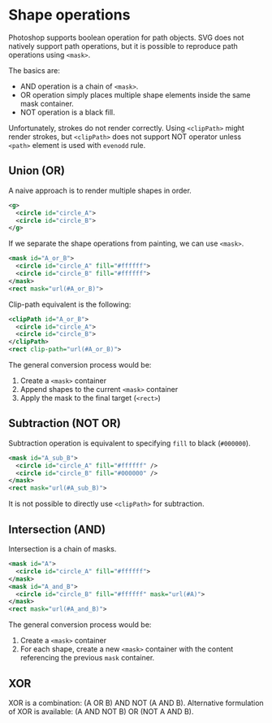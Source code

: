 # Shape operations

Photoshop supports boolean operation for path objects. SVG does not natively support path operations, but it is possible to reproduce path operations using `<mask>`.

The basics are:

- AND operation is a chain of `<mask>`.
- OR operation simply places multiple shape elements inside the same mask container.
- NOT operation is a black fill.

Unfortunately, strokes do not render correctly. Using `<clipPath>` might render strokes, but `<clipPath>` does not support NOT operator unless `<path>` element is used with `evenodd` rule.

## Union (OR)

A naive approach is to render multiple shapes in order.

```xml
<g>
  <circle id="circle_A">
  <circle id="circle_B">
</g>
```

If we separate the shape operations from painting, we can use `<mask>`.

```xml
<mask id="A_or_B">
  <circle id="circle_A" fill="#ffffff">
  <circle id="circle_B" fill="#ffffff">
</mask>
<rect mask="url(#A_or_B)">
```

Clip-path equivalent is the following:

```xml
<clipPath id="A_or_B">
  <circle id="circle_A">
  <circle id="circle_B">
</clipPath>
<rect clip-path="url(#A_or_B)">
```

The general conversion process would be:

1. Create a `<mask>` container
2. Append shapes to the current `<mask>` container
3. Apply the mask to the final target (`<rect>`)

## Subtraction (NOT OR)

Subtraction operation is equivalent to specifying `fill` to black (`#000000`).

```xml
<mask id="A_sub_B">
  <circle id="circle_A" fill="#ffffff" />
  <circle id="circle_B" fill="#000000" />
</mask>
<rect mask="url(#A_sub_B)">
```

It is not possible to directly use `<clipPath>` for subtraction.

## Intersection (AND)

Intersection is a chain of masks.

```xml
<mask id="A">
  <circle id="circle_A" fill="#ffffff">
</mask>
<mask id="A_and_B">
  <circle id="circle_B" fill="#ffffff" mask="url(#A)">
</mask>
<rect mask="url(#A_and_B)">
```

The general conversion process would be:

1. Create a `<mask>` container
2. For each shape, create a new `<mask>` container with the content referencing the previous `mask` container.

## XOR

XOR is a combination: (A OR B) AND NOT (A AND B).
Alternative formulation of XOR is available: (A AND NOT B) OR (NOT A AND B).
